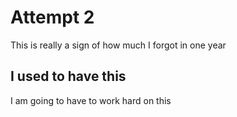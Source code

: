 # Attempt 2

This is really a sign of how much I forgot in one year

## I used to have this

I am going to have to work hard on this 
